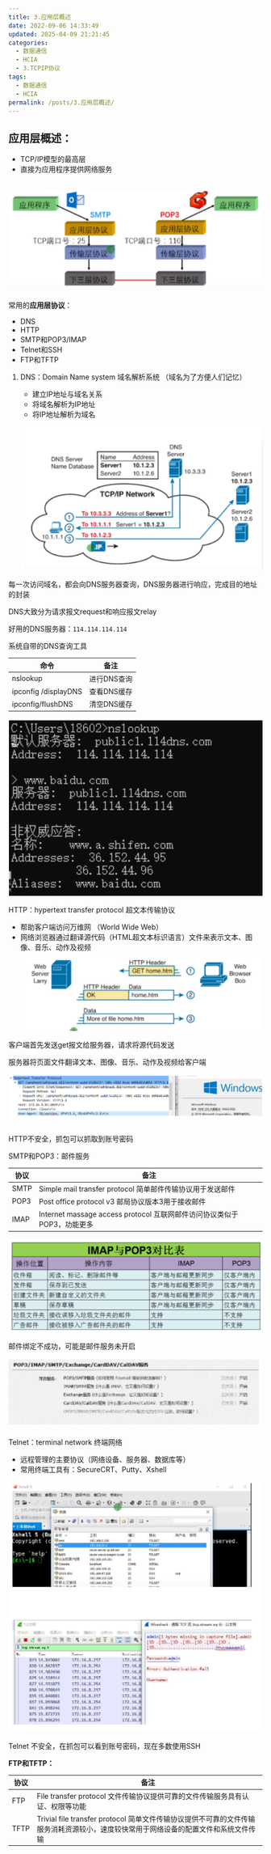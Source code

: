 ```yaml
---
title: 3.应用层概述
date: 2022-09-06 14:33:49
updated: 2025-04-09 21:21:45
categories:
  - 数据通信
  - HCIA
  - 3.TCPIP协议
tags:
  - 数据通信
  - HCIA
permalink: /posts/3.应用层概述/
---
```

## 应用层概述：

- TCP/IP模型的最高层
- 直接为应用程序提供网络服务

​    ![image-20240219153439138](3.应用层概述/image-20240219153439138.png)

常用的**应用层协议**：

- DNS
- HTTP
- SMTP和POP3/IMAP
- Telnet和SSH
- FTP和TFTP

1. DNS：Domain Name system 域名解析系统 （域名为了方便人们记忆）
	- 建立IP地址与域名关系
	- 将域名解析为IP地址
	- 将IP地址解析为域名

	![image-20240219153539584](3.应用层概述/image-20240219153539584.png)

每一次访问域名，都会向DNS服务器查询，DNS服务器进行响应，完成目的地址的封装

DNS大致分为请求报文request和响应报文relay

好用的DNS服务器：`114.114.114.114`

系统自带的DNS查询工具

| 命令                   | 备注      |
| -------------------- | ------- |
| nslookup             | 进行DNS查询 |
| ipconfig /displayDNS | 查看DNS缓存 |
| ipconfig/flushDNS    | 清空DNS缓存 |

![image-20240219153550719](3.应用层概述/image-20240219153550719.png)

HTTP：hypertext transfer protocol 超文本传输协议

- 帮助客户端访问万维网 （World Wide Web）
- 网络浏览器通过翻译源代码（HTML超文本标识语言）文件来表示文本、图像、音乐、动作及视频
![image-20240219153725530](3.应用层概述/image-20240219153725530.png)

客户端首先发送get报文给服务器，请求将源代码发送

服务器将页面文件翻译文本、图像、音乐、动作及视频给客户端

![image-20240219153734093](3.应用层概述/image-20240219153734093.png)

HTTP不安全，抓包可以抓取到账号密码

SMTP和POP3：邮件服务

| 协议   | 备注                                                     |
| ---- | ------------------------------------------------------ |
| SMTP | Simple mail transfer protocol 简单邮件传输协议用于发送邮件           |
| POP3 | Post office protocol v3 邮局协议版本3用于接收邮件                  |
| IMAP | Internet massage access protocol 互联网邮件访问协议类似于POP3，功能更多 |

![image-20240219153741823](3.应用层概述/image-20240219153741823.png)

邮件绑定不成功，可能是邮件服务未开启

![image-20240219153749483](3.应用层概述/image-20240219153749483.png)

Telnet：terminal network 终端网络

- 远程管理的主要协议（网络设备、服务器、数据库等）
- 常用终端工具有：SecureCRT、Putty、Xshell

![image-20240219153757674](3.应用层概述/image-20240219153757674.png)

Telnet 不安全，在抓包可以看到账号密码，现在多数使用SSH

**FTP和TFTP：**

| 协议   | 备注                                                                                |
| ---- | --------------------------------------------------------------------------------- |
| FTP  | File transfer protocol 文件传输协议提供可靠的文件传输服务具有认证、权限等功能                                |
| TFTP | Trivial file transfer protocol 简单文件传输协议提供不可靠的文件传输服务消耗资源较小，速度较快常用于网络设备的配置文件和系统文件传输 |
